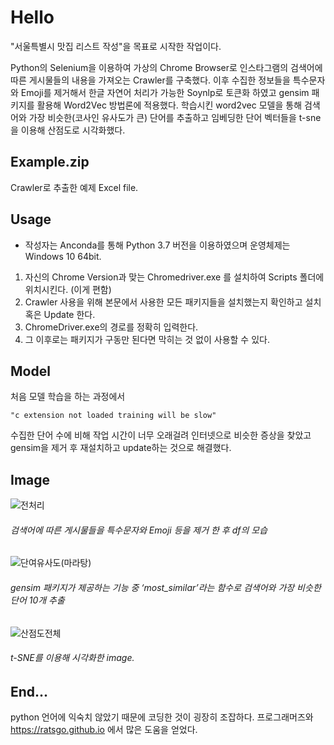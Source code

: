 Hello
==

"서울특별시 맛집 리스트 작성"을 목표로 시작한 작업이다.

Python의 Selenium을 이용하여 가상의 Chrome Browser로 인스타그램의 검색어에 따른 게시물들의 내용을 가져오는 Crawler를 구축했다. 
이후 수집한 정보들을 특수문자와 Emoji를 제거해서 한글 자연어 처리가 가능한 Soynlp로 토큰화 하였고
gensim 패키지를 활용해 Word2Vec 방법론에 적용했다.
학습시킨 word2vec 모델을 통해 검색어와 가장 비슷한(코사인 유사도가 큰) 단어를 추출하고
임베딩한 단어 벡터들을 t-sne을 이용해 산점도로 시각화했다.

Example.zip
-----------

Crawler로 추출한 예제 Excel file.

Usage
-----

* 작성자는 Anconda를 통해 Python 3.7 버전을 이용하였으며 운영체제는 Windows 10 64bit.
1. 자신의 Chrome Version과 맞는 Chromedriver.exe 를 설치하여 Scripts 폴더에 위치시킨다. (이게 편함)
2. Crawler 사용을 위해 본문에서 사용한 모든 패키지들을 설치했는지 확인하고 설치 혹은 Update 한다.
3. ChromeDriver.exe의 경로를 정확히 입력한다.
4. 그 이후로는 패키지가 구동만 된다면 막히는 것 없이 사용할 수 있다.


Model
-----
처음 모델 학습을 하는 과정에서

```"c extension not loaded training will be slow" ```

수집한 단어 수에 비해 작업 시간이 너무 오래걸려 인터넷으로 비슷한 증상을 찾았고
gensim을 제거 후 재설치하고 update하는 것으로 해결했다.


Image
-----
![전처리](https://user-images.githubusercontent.com/49060963/58888309-2b80a600-8722-11e9-9a1c-701716d538c0.JPG)
###### 검색어에 따른 게시물들을 특수문자와 Emoji 등을 제거 한 후 df의 모습


![단여유사도(마라탕)](https://user-images.githubusercontent.com/49060963/58888177-f5432680-8721-11e9-9bef-88bd81871bbd.JPG)
###### gensim 패키지가 제공하는 기능 중 ‘most_similar’라는 함수로 검색어와 가장 비슷한 단어 10개 추출



![산점도전체](https://user-images.githubusercontent.com/49060963/58888552-8914f280-8722-11e9-8a68-c6043cc2037a.png)
###### t-SNE를 이용해 시각화한 image.



End...
------
python 언어에 익숙치 않았기 때문에 코딩한 것이 굉장히 조잡하다.
프로그래머즈와 https://ratsgo.github.io 에서 많은 도움을 얻었다.
